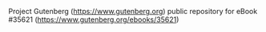 Project Gutenberg (https://www.gutenberg.org) public repository for eBook #35621 (https://www.gutenberg.org/ebooks/35621)
